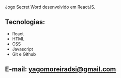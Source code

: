 Jogo Secret Word desenvolvido em ReactJS.
## Tecnologias:

- React
- HTML
- CSS
- Javascript
- Git e Github

## E-mail: yagomoreiradsi@gmail.com

